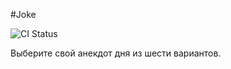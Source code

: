 #Joke

![CI Status](https://github.com/REDLIGHTS8/Joke/actions/workflows/master.yml/badge.svg)

Выберите свой анекдот дня из шести вариантов.

